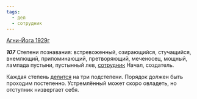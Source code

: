 ```yaml
---
tags:
  - дел
  - сотрудник
---
```


[Агни-Йога 1929г](/agni/1929)

___107___
Степени познавания: встревоженный, озирающийся, стучащийся, внемлющий, припоминающий, претворяющий, меченосец, мощный, лампада пустыни, пустынный лев, [сотрудник](/tag/#сотрудник) Начал, создатель.   

Каждая степень [делится](/tag/#дел) на три подстепени. Порядок должен быть проходим постепенно. Устремлённый может скоро овладеть, но отступник низвергает себя.